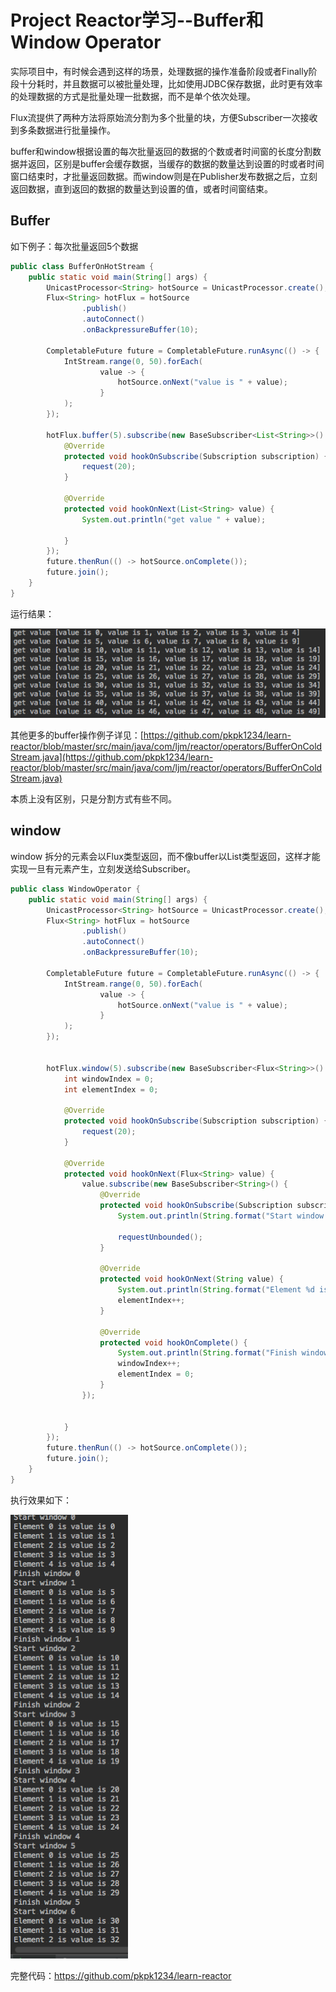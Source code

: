 # Project Reactor学习--Buffer和Window Operator

实际项目中，有时候会遇到这样的场景，处理数据的操作准备阶段或者Finally阶段十分耗时，并且数据可以被批量处理，比如使用JDBC保存数据，此时更有效率的处理数据的方式是批量处理一批数据，而不是单个依次处理。

Flux流提供了两种方法将原始流分割为多个批量的块，方便Subscriber一次接收到多条数据进行批量操作。

buffer和window根据设置的每次批量返回的数据的个数或者时间窗的长度分割数据并返回，区别是buffer会缓存数据，当缓存的数据的数量达到设置的时或者时间窗口结束时，才批量返回数据。而window则是在Publisher发布数据之后，立刻返回数据，直到返回的数据的数量达到设置的值，或者时间窗结束。

## Buffer

如下例子：每次批量返回5个数据

```java
public class BufferOnHotStream {
    public static void main(String[] args) {
        UnicastProcessor<String> hotSource = UnicastProcessor.create();
        Flux<String> hotFlux = hotSource
                .publish()
                .autoConnect()
                .onBackpressureBuffer(10);

        CompletableFuture future = CompletableFuture.runAsync(() -> {
            IntStream.range(0, 50).forEach(
                    value -> {
                        hotSource.onNext("value is " + value);
                    }
            );
        });

        hotFlux.buffer(5).subscribe(new BaseSubscriber<List<String>>() {
            @Override
            protected void hookOnSubscribe(Subscription subscription) {
                request(20);
            }

            @Override
            protected void hookOnNext(List<String> value) {
                System.out.println("get value " + value);

            }
        });
        future.thenRun(() -> hotSource.onComplete());
        future.join();
    }
}
```

运行结果：

![](/assets/hotBuffer.png)

其他更多的buffer操作例子详见：[https://github.com/pkpk1234/learn-reactor/blob/master/src/main/java/com/ljm/reactor/operators/BufferOnColdStream.java](https://github.com/pkpk1234/learn-reactor/blob/master/src/main/java/com/ljm/reactor/operators/BufferOnColdStream.java)

本质上没有区别，只是分割方式有些不同。

## window

window 拆分的元素会以Flux类型返回，而不像buffer以List类型返回，这样才能实现一旦有元素产生，立刻发送给Subscriber。

```java
public class WindowOperator {
    public static void main(String[] args) {
        UnicastProcessor<String> hotSource = UnicastProcessor.create();
        Flux<String> hotFlux = hotSource
                .publish()
                .autoConnect()
                .onBackpressureBuffer(10);

        CompletableFuture future = CompletableFuture.runAsync(() -> {
            IntStream.range(0, 50).forEach(
                    value -> {
                        hotSource.onNext("value is " + value);
                    }
            );
        });


        hotFlux.window(5).subscribe(new BaseSubscriber<Flux<String>>() {
            int windowIndex = 0;
            int elementIndex = 0;

            @Override
            protected void hookOnSubscribe(Subscription subscription) {
                request(20);
            }

            @Override
            protected void hookOnNext(Flux<String> value) {
                value.subscribe(new BaseSubscriber<String>() {
                    @Override
                    protected void hookOnSubscribe(Subscription subscription) {
                        System.out.println(String.format("Start window %d", windowIndex));

                        requestUnbounded();
                    }

                    @Override
                    protected void hookOnNext(String value) {
                        System.out.println(String.format("Element %d is %s", elementIndex, value));
                        elementIndex++;
                    }

                    @Override
                    protected void hookOnComplete() {
                        System.out.println(String.format("Finish window %d", windowIndex));
                        windowIndex++;
                        elementIndex = 0;
                    }
                });


            }
        });
        future.thenRun(() -> hotSource.onComplete());
        future.join();
    }
}
```

执行效果如下：

![](/assets/window.png)

完整代码：https://github.com/pkpk1234/learn-reactor

